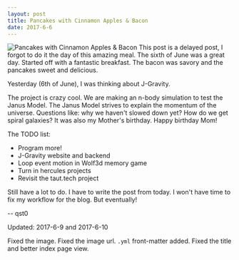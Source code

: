 ```yaml
---
layout: post
title: Pancakes with Cinnamon Apples & Bacon
date: 2017-6-6
---
```

![Pancakes with Cinnamon Apples & Bacon](http://cerealize.me/images/2017-6-6.jpg)
This post is a delayed post, I forgot to do it the day of this amazing meal.
The sixth of June was a great day. Started off with a fantastic breakfast.
The bacon was savory and the pancakes sweet and delicious.

Yesterday (6th of June), I was thinking about J-Gravity.

The project is crazy cool. We are making an n-body simulation to test the Janus Model.
The Janus Model strives to explain the momentum of the universe.
Questions like: why we haven't slowed down yet? How do we get spiral galaxies?
It was also my Mother's birthday. Happy birthday Mom!

The TODO list:
* Program more!
* J-Gravity website and backend
* Loop event motion in Wolf3d memory game
* Turn in hercules projects
* Revisit the taut.tech project

Still have a lot to do. I have to write the post from today.
I won't have time to fix my workflow for the blog.
But eventually!

-- qst0

Updated: 2017-6-9 and 2017-6-10

Fixed the image.
Fixed the image url.
`.yml` front-matter added.
Fixed the title and better index page view.
